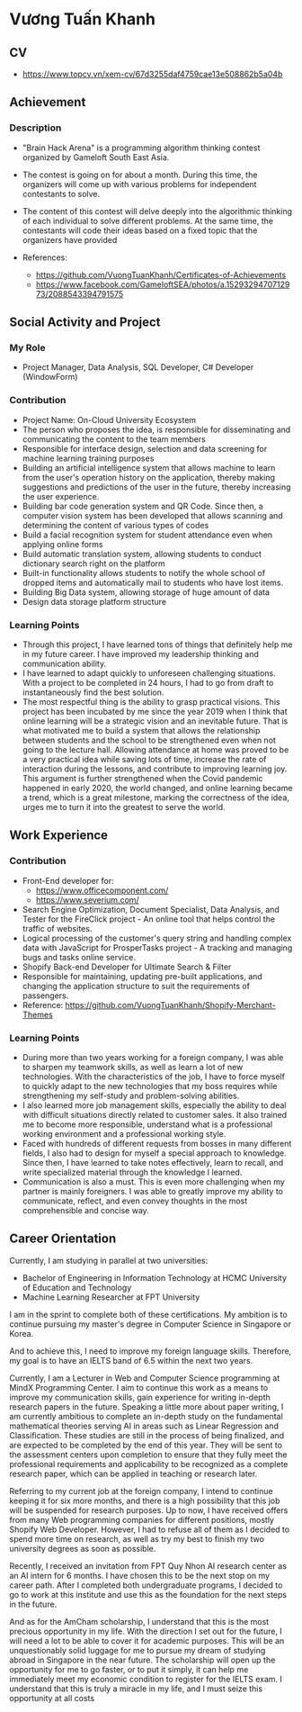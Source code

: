 # Vương Tuấn Khanh

## CV
- https://www.topcv.vn/xem-cv/67d3255daf4759cae13e508862b5a04b

## Achievement

### Description
- "Brain Hack Arena" is a programming algorithm thinking contest organized by Gameloft South East Asia.

- The contest is going on for about a month. During this time, the organizers will come up with various problems for independent contestants to solve.

- The content of this contest will delve deeply into the algorithmic thinking of each individual to solve different problems. At the same time, the contestants will code their ideas based on a fixed topic that the organizers have provided

- References: 
  - https://github.com/VuongTuanKhanh/Certificates-of-Achievements
  - https://www.facebook.com/GameloftSEA/photos/a.1529329470712973/2088543394791575

## Social Activity and Project

### My Role
- Project Manager, Data Analysis, SQL Developer, C# Developer (WindowForm)

### Contribution
- Project Name: On-Cloud University Ecosystem
- The person who proposes the idea, is responsible for disseminating and communicating the content to the team members
- Responsible for interface design, selection and data screening for machine learning training purposes
- Building an artificial intelligence system that allows machine to learn from the user's operation history on the application, thereby making suggestions and predictions of the user in the future, thereby increasing the user experience.
- Building bar code generation system and QR Code. Since then, a computer vision system has been developed that allows scanning and determining the content of various types of codes
- Build a facial recognition system for student attendance even when applying online forms
- Build automatic translation system, allowing students to conduct dictionary search right on the platform
- Built-in functionality allows students to notify the whole school of dropped items and automatically mail to students who have lost items.
- Building Big Data system, allowing storage of huge amount of data
- Design data storage platform structure

### Learning Points
- Through this project, I have learned tons of things that definitely help me in my future career. I have improved my leadership thinking and communication ability.
- I have learned to adapt quickly to unforeseen challenging situations. With a project to be completed in 24 hours, I had to go from draft to instantaneously find the best solution.
- The most respectful thing is the ability to grasp practical visions. This project has been incubated by me since the year 2019 when I think that online learning will be a strategic vision and an inevitable future. That is what motivated me to build a system that allows the relationship between students and the school to be strengthened even when not going to the lecture hall. Allowing attendance at home was proved to be a very practical idea while saving lots of time, increase the rate of interaction during the lessons, and contribute to improving learning joy. This argument is further strengthened when the Covid pandemic happened in early 2020, the world changed, and online learning became a trend, which is a great milestone, marking the correctness of the idea, urges me to turn it into the greatest to serve the world.

## Work Experience

### Contribution
- Front-End developer for:
  + https://www.officecomponent.com/
  + https://www.severium.com/
- Search Engine Optimization, Document Specialist, Data Analysis, and Tester for the FireClick project - An online tool that helps control the traffic of websites.
- Logical processing of the customer's query string and handling complex data with JavaScript for ProsperTasks project - A tracking and managing bugs and tasks online service.
- Shopify Back-end Developer for Ultimate Search & Filter
- Responsible for maintaining, updating pre-built applications, and changing the application structure to suit the requirements of passengers.
- Reference: https://github.com/VuongTuanKhanh/Shopify-Merchant-Themes

### Learning Points
- During more than two years working for a foreign company, I was able to sharpen my teamwork skills, as well as learn a lot of new technologies. With the characteristics of the job, I have to force myself to quickly adapt to the new technologies that my boss requires while strengthening my self-study and problem-solving abilities.
- I also learned more job management skills, especially the ability to deal with difficult situations directly related to customer sales. It also trained me to become more responsible, understand what is a professional working environment and a professional working style.
- Faced with hundreds of different requests from bosses in many different fields, I also had to design for myself a special approach to knowledge. Since then, I have learned to take notes effectively, learn to recall, and write specialized material through the knowledge I learned.
- Communication is also a must. This is even more challenging when my partner is mainly foreigners. I was able to greatly improve my ability to communicate, reflect, and even convey thoughts in the most comprehensible and concise way.

## Career Orientation
Currently, I am studying in parallel at two universities:
- Bachelor of Engineering in Information Technology at HCMC University of Education and Technology
- Machine Learning Researcher at FPT University

I am in the sprint to complete both of these certifications. My ambition is to continue pursuing my master's degree in Computer Science in Singapore or Korea.

And to achieve this, I need to improve my foreign language skills. Therefore, my goal is to have an IELTS band of 6.5 within the next two years.

Currently, I am a Lecturer in Web and Computer Science programming at MindX Programming Center. I aim to continue this work as a means to improve my communication skills, gain experience for writing in-depth research papers in the future. Speaking a little more about paper writing, I am currently ambitious to complete an in-depth study on the fundamental mathematical theories serving AI in areas such as Linear Regression and Classification. These studies are still in the process of being finalized, and are expected to be completed by the end of this year. They will be sent to the assessment centers upon completion to ensure that they fully meet the professional requirements and applicability to be recognized as a complete research paper, which can be applied in teaching or research later.

Referring to my current job at the foreign company, I intend to continue keeping it for six more months, and there is a high possibility that this job will be suspended for research purposes. Up to now, I have received offers from many Web programming companies for different positions, mostly Shopify Web Developer. However, I had to refuse all of them as I decided to spend more time on research, as well as try my best to finish my two university degrees as soon as possible.

Recently, I received an invitation from FPT Quy Nhon AI research center as an AI intern for 6 months. I have chosen this to be the next stop on my career path. After I completed both undergraduate programs, I decided to go to work at this institute and use this as the foundation for the next steps in the future.

And as for the AmCham scholarship, I understand that this is the most precious opportunity in my life. With the direction I set out for the future, I will need a lot to be able to cover it for academic purposes. This will be an unquestionably solid luggage for me to pursue my dream of studying abroad in Singapore in the near future. The scholarship will open up the opportunity for me to go faster, or to put it simply, it can help me immediately meet my economic condition to register for the IELTS exam. I understand that this is truly a miracle in my life, and I must seize this opportunity at all costs
